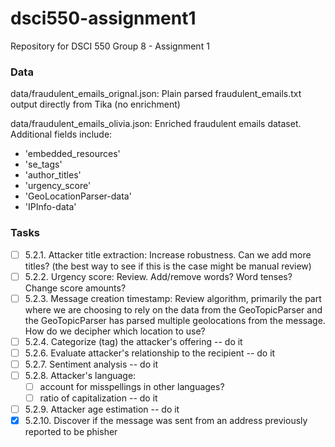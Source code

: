 # dsci550-assignment1
Repository for DSCI 550 Group 8 - Assignment 1

### Data

data/fraudulent_emails_orignal.json: Plain parsed fraudulent_emails.txt output directly from Tika (no enrichment)

data/fraudulent_emails_olivia.json: Enriched fraudulent emails dataset. Additional fields include:
* 'embedded_resources'
* 'se_tags'
* 'author_titles'
* 'urgency_score'
* 'GeoLocationParser-data'
* 'IPInfo-data'

### Tasks

- [ ] 5.2.1. Attacker title extraction: Increase robustness. Can we add more titles? (the best way to see if this is the case might be manual review)
- [ ] 5.2.2. Urgency score: Review. Add/remove words? Word tenses? Change score amounts?
- [ ] 5.2.3. Message creation timestamp: Review algorithm, primarily the part where we are choosing to rely on the data from the GeoTopicParser and the GeoTopicParser has parsed multiple geolocations from the message. How do we decipher which location to use?
- [ ] 5.2.4. Categorize (tag) the attacker's offering -- do it
- [ ] 5.2.6. Evaluate attacker's relationship to the recipient -- do it
- [ ] 5.2.7. Sentiment analysis -- do it
- [ ] 5.2.8. Attacker's language:
  - [ ] account for misspellings in other languages?
  - [ ] ratio of capitalization -- do it
- [ ] 5.2.9. Attacker age estimation -- do it
- [X] 5.2.10. Discover if the message was sent from an address previously reported to be phisher
